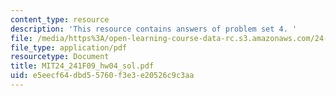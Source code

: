 ```yaml
---
content_type: resource
description: 'This resource contains answers of problem set 4. '
file: /media/https%3A/open-learning-course-data-rc.s3.amazonaws.com/24-241-logic-i-fall-2009/e5eecf64dbd55760f3e3e20526c9c3aa_MIT24_241F09_hw04_sol.pdf
file_type: application/pdf
resourcetype: Document
title: MIT24_241F09_hw04_sol.pdf
uid: e5eecf64-dbd5-5760-f3e3-e20526c9c3aa
---
```

